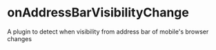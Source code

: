 # onAddressBarVisibilityChange
A plugin to detect when visibility from address bar of mobile's browser changes
